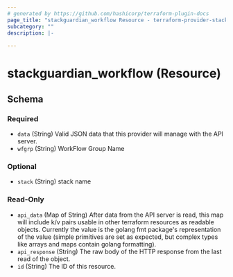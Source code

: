 ```yaml
---
# generated by https://github.com/hashicorp/terraform-plugin-docs
page_title: "stackguardian_workflow Resource - terraform-provider-stackguardian"
subcategory: ""
description: |-
  
---
```


# stackguardian_workflow (Resource)





<!-- schema generated by tfplugindocs -->
## Schema

### Required

- `data` (String) Valid JSON data that this provider will manage with the API server.
- `wfgrp` (String) WorkFlow Group Name

### Optional

- `stack` (String) stack name

### Read-Only

- `api_data` (Map of String) After data from the API server is read, this map will include k/v pairs usable in other terraform resources as readable objects. Currently the value is the golang fmt package's representation of the value (simple primitives are set as expected, but complex types like arrays and maps contain golang formatting).
- `api_response` (String) The raw body of the HTTP response from the last read of the object.
- `id` (String) The ID of this resource.
